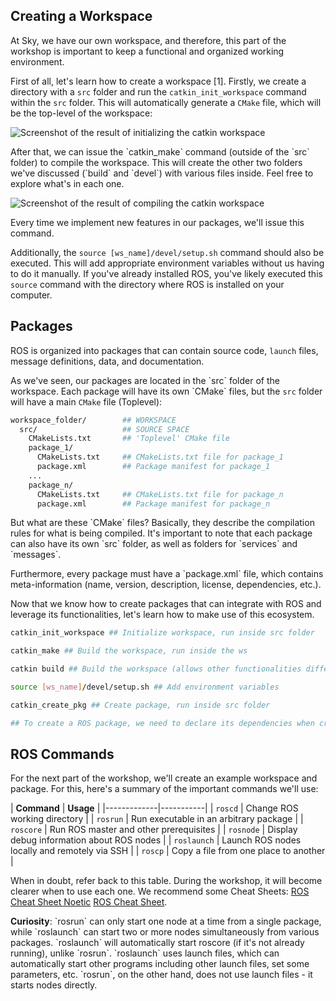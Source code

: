 ## Creating a Workspace

At Sky, we have our own workspace, and therefore, this part of the workshop is important to keep a functional and organized working environment.

First of all, let's learn how to create a workspace \[1\]. Firstly, we create a directory with a `src` folder and run the `catkin_init_workspace` command within the `src` folder. This will automatically generate a `CMake` file, which will be the top-level of the workspace:

![Screenshot of the result of initializing the catkin workspace](images/workspace.png)

After that, we can issue the \`catkin_make\` command (outside of the \`src\` folder) to compile the workspace. This will create the other two folders we've discussed (\`build\` and \`devel\`) with various files inside. Feel free to explore what's in each one.

![Screenshot of the result of compiling the catkin workspace](images/resultado.png)

Every time we implement new features in our packages, we'll issue this command.

Additionally, the `source [ws_name]/devel/setup.sh` command should also be executed. This will add appropriate environment variables without us having to do it manually. If you've already installed ROS, you've likely executed this `source` command with the directory where ROS is installed on your computer.

## Packages

ROS is organized into packages that can contain source code, `launch` files, message definitions, data, and documentation.

As we've seen, our packages are located in the \`src\` folder of the workspace. Each package will have its own \`CMake\` files, but the `src` folder will have a main `CMake` file (Toplevel):

```bash
workspace_folder/        ## WORKSPACE
  src/                   ## SOURCE SPACE
    CMakeLists.txt       ## 'Toplevel' CMake file
    package_1/
      CMakeLists.txt     ## CMakeLists.txt file for package_1
      package.xml        ## Package manifest for package_1
    ...
    package_n/
      CMakeLists.txt     ## CMakeLists.txt file for package_n
      package.xml        ## Package manifest for package_n
```

But what are these \`CMake\` files? Basically, they describe the compilation rules for what is being compiled. It's important to note that each package can also have its own \`src\` folder, as well as folders for \`services\` and \`messages\`.

Furthermore, every package must have a \`package.xml\` file, which contains meta-information (name, version, description, license, dependencies, etc.).

Now that we know how to create packages that can integrate with ROS and leverage its functionalities, let's learn how to make use of this ecosystem.

```bash
catkin_init_workspace ## Initialize workspace, run inside src folder

catkin_make ## Build the workspace, run inside the ws

catkin build ## Build the workspace (allows other functionalities different from catkin_make, as we'll see later)

source [ws_name]/devel/setup.sh ## Add environment variables

catkin_create_pkg ## Create package, run inside src folder

## To create a ROS package, we need to declare its dependencies when creating it
```

## ROS Commands

For the next part of the workshop, we'll create an example workspace and package. For this, here's a summary of the important commands we'll use:

\| **Command** \| **Usage** \|
\|-------------\|-----------\|
\| `roscd` | Change ROS working directory \|
\| `rosrun` \| Run executable in an arbitrary package \|
\| `roscore` \| Run ROS master and other prerequisites \|
\| `rosnode` \| Display debug information about ROS nodes \|
\| `roslaunch` \| Launch ROS nodes locally and remotely via SSH \|
\| `roscp` \| Copy a file from one place to another \|

When in doubt, refer back to this table. During the workshop, it will become clearer when to use each one. We recommend some Cheat Sheets: 
[ROS Cheat Sheet Noetic](https://gomarketing.ottomotors.com/l/92812/2023-03-22/92z4ql/92812/1679526697SkoPBmzi/ROS_Cheat_Sheet_Noetic.pdf) 
[ROS Cheat Sheet](https://mirror.umd.edu/roswiki/attachments/de/ROScheatsheet.pdf).

**Curiosity**: \`rosrun\` can only start one node at a time from a single package, while \`roslaunch\` can start two or more nodes simultaneously from various packages. \`roslaunch\` will automatically start roscore (if it's not already running), unlike \`rosrun\`. \`roslaunch\` uses launch files, which can automatically start other programs including other launch files, set some parameters, etc. \`rosrun\`, on the other hand, does not use launch files - it starts nodes directly.
